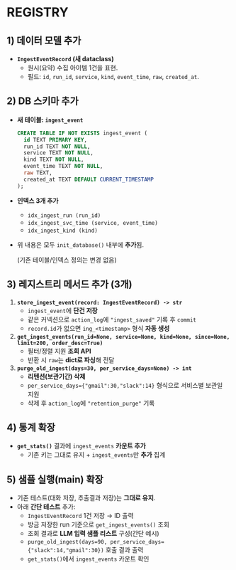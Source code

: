 # REGISTRY

## 1) 데이터 모델 추가

- **`IngestEventRecord` (새 dataclass)**
    - 원시(요약) 수집 아이템 1건을 표현.
    - 필드: `id`, `run_id`, `service`, `kind`, `event_time`, `raw`, `created_at`.

## 2) DB 스키마 추가

- **새 테이블: `ingest_event`**
    
    ```sql
    CREATE TABLE IF NOT EXISTS ingest_event (
      id TEXT PRIMARY KEY,
      run_id TEXT NOT NULL,
      service TEXT NOT NULL,
      kind TEXT NOT NULL,
      event_time TEXT NOT NULL,
      raw TEXT,
      created_at TEXT DEFAULT CURRENT_TIMESTAMP
    );
    
    ```
    
- **인덱스 3개 추가**
    - `idx_ingest_run (run_id)`
    - `idx_ingest_svc_time (service, event_time)`
    - `idx_ingest_kind (kind)`
- 위 내용은 모두 `init_database()` 내부에 **추가**됨.
    
    (기존 테이블/인덱스 정의는 변경 없음)
    

## 3) 레지스트리 메서드 추가 (3개)

1. **`store_ingest_event(record: IngestEventRecord) -> str`**
    - `ingest_event`에 **단건 저장**
    - 같은 커넥션으로 `action_log`에 `"ingest_saved"` 기록 후 `commit`
    - `record.id`가 없으면 `ing_<timestamp>` 형식 **자동 생성**
2. **`get_ingest_events(run_id=None, service=None, kind=None, since=None, limit=200, order_desc=True)`**
    - 필터/정렬 지원 **조회 API**
    - 반환 시 `raw`는 **dict로 파싱**해 전달
3. **`purge_old_ingest(days=30, per_service_days=None) -> int`**
    - **리텐션(보관기간) 삭제**
    - `per_service_days={"gmail":30,"slack":14}` 형식으로 서비스별 보관일 지원
    - 삭제 후 `action_log`에 `"retention_purge"` 기록

## 4) 통계 확장

- **`get_stats()`** 결과에 `ingest_events` **카운트 추가**
    - 기존 키는 그대로 유지 + `ingest_events`만 **추가** 집계

## 5) 샘플 실행(main) 확장

- 기존 테스트(대화 저장, 추출결과 저장)는 **그대로 유지**.
- 아래 **간단 테스트** 추가:
    - `IngestEventRecord` 1건 저장 → ID 출력
    - 방금 저장한 run 기준으로 `get_ingest_events()` 조회
    - 조회 결과로 **LLM 입력 샘플 리스트** 구성(간단 예시)
    - `purge_old_ingest(days=90, per_service_days={"slack":14,"gmail":30})` 호출 결과 출력
    - `get_stats()`에서 `ingest_events` 카운트 확인